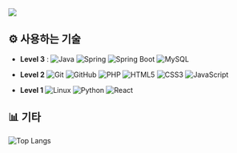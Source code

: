 <img src="https://capsule-render.vercel.app/api?type=waving&color=BDBDC8&height=150&section=header" />

## ⚙️ 사용하는 기술

- **Level 3** :
  ![Java](https://img.shields.io/badge/-Java-007396?logo=Java&logoColor=white) ![Spring](https://img.shields.io/badge/-Spring-6DB33F?logo=Spring&logoColor=white) ![Spring Boot](https://img.shields.io/badge/-Spring%20Boot-6DB33F?logo=Spring-Boot&logoColor=white) ![MySQL](https://img.shields.io/badge/-MySQL-4479A1?logo=MySQL&logoColor=white)

- **Level 2** 
 ![Git](https://img.shields.io/badge/-Git-F05032?logo=Git&logoColor=white) ![GitHub](https://img.shields.io/badge/-GitHub-181717?logo=GitHub&logoColor=white) ![PHP](https://img.shields.io/badge/-PHP-777BB4?logo=PHP&logoColor=white) ![HTML5](https://img.shields.io/badge/-HTML5-E34F26?logo=HTML5&logoColor=white) ![CSS3](https://img.shields.io/badge/-CSS3-1572B6?logo=CSS3&logoColor=white) ![JavaScript](https://img.shields.io/badge/-JavaScript-F7DF1E?logo=JavaScript&logoColor=black)

- **Level 1** 
![Linux](https://img.shields.io/badge/-Linux-FCC624?logo=Linux&logoColor=black) ![Python](https://img.shields.io/badge/-Python-3776AB?logo=Python&logoColor=white) ![React](https://img.shields.io/badge/-React-61DAFB?logo=React&logoColor=white)

## 📊 기타
![Top Langs](https://github-readme-stats.vercel.app/api/top-langs/?username=1rreplaceable&layout=compact)

